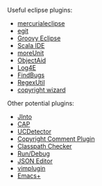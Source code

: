 Useful eclipse plugins:

 * [mercurialeclipse](http://javaforge.com/project/HGE)
 * [egit](http://www.eclipse.org/egit/)
 * [Groovy Eclipse](http://groovy.codehaus.org/Eclipse+Plugin)
 * [Scala IDE](http://www.scala-ide.org)
 * [moreUnit](http://moreunit.sourceforge.net/)
 * [ObjectAid](http://www.objectaid.com/download)
 * [Log4E](http://log4e.jayefem.de/)
 * [FindBugs](http://marketplace.eclipse.org/content/findbugs-eclipse-plugin)
 * [RegexUtil](http://myregexp.com/eclipsePlugin.html)
 * [copyright wizard](http://www.wdev91.com/?p=cpw)

Other potential plugins:

 * [JInto](http://www.guh-software.de/jinto_en.html)
 * [CAP](http://cap.xore.de/)
 * [UCDetector](http://www.ucdetector.org/)
 * [Copyright Comment Plugin](http://sourcecopyright.sourceforge.net/web/)
 * [Classpath Checker](http://classpathchecker.free.fr/index.html)
 * [Run/Debug](http://www.loose.cz/index/plugins/eclipse)
 * [JSON Editor](http://sourceforge.net/projects/eclipsejsonedit/)
 * [vimplugin](http://sourceforge.net/projects/vimplugin/)
 * [Emacs+](http://www.mulgasoft.com/)
